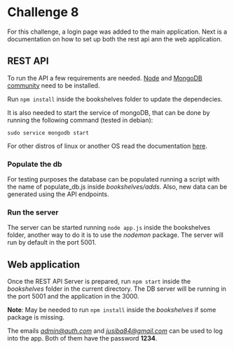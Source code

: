 # Challenge 8

For this challenge, a login page was added to the main application. Next is a
documentation on how to set up both the rest api ann the web application.

## REST API

To run the API a few requirements are needed. [Node](https://nodejs.org/en/) and
[MongoDB community](https://www.mongodb.com/download-center?jmp=nav#community)
 need to be installed.

Run ```npm install``` inside the bookshelves folder to update the dependecies.

It is also needed to start the service of mongoDB, that can be done by running
the following command (tested in debian):

    sudo service mongodb start

For other distros of linux or another OS read the documentation [here](https://docs.mongodb.com/manual/administration/install-community/).

### Populate the db

For testing purposes the database can be populated running a script with the
name of populate_db.js inside _bookshelves/adds_. Also, new data can be generated
using the API endpoints.

### Run the server

The server can be started running ```node app.js``` inside the bookshelves folder,
another way to do it is to use the _nodemon_ package. The server will run by default
in the port 5001.

## Web application

Once the REST API Server is prepared, run ```npm start``` inside the _bookshelves_
folder in the current directory. The DB server will be running in the port 5001 and
the application in the 3000.

**Note**: May be needed to run ```npm install``` inside the _bookshelves_ if some
package is missing.

The emails *admin@auth.com* and *jusiba84@gmail.com* can be used to log into the app.
Both of them have the password **1234**.
